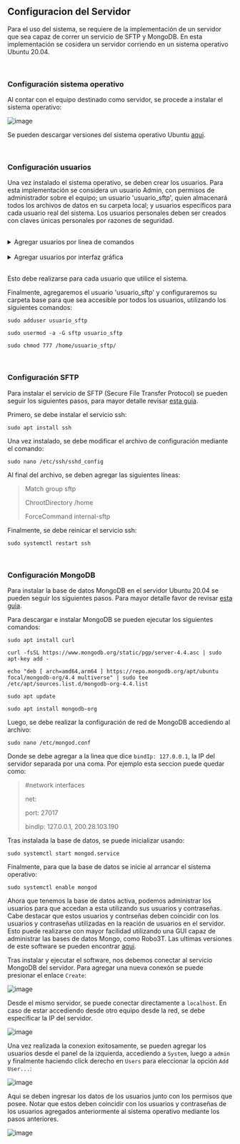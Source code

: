 ## Configuracion del Servidor

Para el uso del sistema, se requiere de la implementación de un servidor que sea capaz de correr un servicio de SFTP y MongoDB. 
En esta implementación se cosidera un servidor corriendo en un sistema operativo Ubuntu 20.04.

<br/>

### Configuración sistema operativo

Al contar con el equipo destinado como servidor, se procede a instalar el sistema operativo:

![image](https://user-images.githubusercontent.com/83187517/176061639-15ef249c-8d3d-4091-b310-304d7ff9b589.png)

Se pueden descargar versiones del sistema operativo Ubuntu [aqui](https://releases.ubuntu.com/).

<br/>

### Configuración usuarios

Una vez instalado el sistema operativo, se deben crear los usuarios. Para esta implementación se considera un usuario Admin, con permisos de administrador sobre el equipo; un usuario 'usuario_sftp', quien almacenará todos los archivos de datos en su carpeta local; y usuarios específicos para cada usuario real del sistema.
Los usuarios personales deben ser creados con claves únicas personales por razones de seguridad. 

<br/>

<details>
  <summary>Agregar usuarios por linea de comandos</summary>
  <br/>
  
> Estos usuarios se pueden agregar al servidor usando el comando:
> 
> `sudo adduser nombre_usuario`
> 
> Estos usuarios deben pertenecer al grupo 'sftp', el cual puede ser creado utilizando el comando:
> 
> `sudo groupadd sftp`
> 
> El usuario se agrega al grupo mediante:
> 
> `sudo usermod -a -G sftp nombre_usuario`
> 
</details>

<br/>

<details>
  <summary>Agregar usuarios por interfaz gráfica</summary>
  <br/>
  
> Se puede acceder a la configuración de usuarios desde el menu superior derecho:
> 
> ![Captura de pantalla de 2022-06-28 14-44-23](https://user-images.githubusercontent.com/83187517/176259692-e0cc59c4-d7a6-49a7-93c0-f58d50492a2d.png)
> 
> Luego en la barra izquierda, en la parte inferior se encuentra la configuración de usuarios. En este menu, en la esquina superior derecha se encuentra el botón para desbloquear la configuración, ingresando la clave de administrador:
> 
> ![Captura de pantalla de 2022-06-28 14-44-56](https://user-images.githubusercontent.com/83187517/176259965-51ee6e5b-699b-4c9b-b42d-8355034f4ef4.png)
> 
> ![Captura de pantalla de 2022-06-28 14-45-02](https://user-images.githubusercontent.com/83187517/176259982-26e10634-8641-481b-954d-bcb2ca1e06ad.png)
> 
> Una vez desbloqueado, se puede agregar un usuario nuevo desde la esquina superior derecha:
> 
> ![Captura de pantalla de 2022-06-28 14-45-11](https://user-images.githubusercontent.com/83187517/176260180-e8d96ff6-2ece-4ac9-814a-3e747c87564a.png)
> 
> Finalmente, se rellena el formulario con los datos del usuario a ingresar:
> 
> ![Captura de pantalla de 2022-06-28 14-46-00](https://user-images.githubusercontent.com/83187517/176260280-288a37e5-32d2-4fc1-bfae-061345eb4ffa.png)
> 

</details>

<br/>


Esto debe realizarse para cada usuario que utilice el sistema.

Finalmente, agregaremos el usuario 'usuario_sftp' y configuraremos su carpeta base para que sea accesible por todos los usuarios, utilizando los siguientes comandos:

`sudo adduser usuario_sftp`

`sudo usermod -a -G sftp usuario_sftp`

`sudo chmod 777 /home/usuario_sftp/`

<br/>

### Configuración SFTP

Para instalar el servicio de SFTP (Secure File Transfer Protocol) se pueden seguir los siguientes pasos, para mayor detalle revisar [esta guia](https://linuxhint.com/setup-sftp-server-ubuntu/).

Primero, se debe instalar el servicio ssh:

`sudo apt install ssh`

Una vez instalado, se debe modificar el archivo de configuración mediante el comando:

`sudo nano /etc/ssh/sshd_config`

Al final del archivo, se deben agregar las siguientes líneas:


> Match group sftp 
> 
> ChrootDirectory /home
> 
> ForceCommand internal-sftp  

Finalmente, se debe reinicar el servicio ssh:

`sudo systemctl restart ssh`

<br/>

### Configuración MongoDB

Para instalar la base de datos MongoDB en el servidor Ubuntu 20.04 se pueden seguir los siguientes pasos. Para mayor detalle favor de revisar [esta guia](https://www.digitalocean.com/community/tutorials/how-to-install-mongodb-on-ubuntu-20-04-es).

Para descargar e instalar MongoDB se pueden ejecutar los siguientes comandos:

`sudo apt install curl`

`curl -fsSL https://www.mongodb.org/static/pgp/server-4.4.asc | sudo apt-key add -`

`echo "deb [ arch=amd64,arm64 ] https://repo.mongodb.org/apt/ubuntu focal/mongodb-org/4.4 multiverse" | sudo tee /etc/apt/sources.list.d/mongodb-org-4.4.list`

`sudo apt update`

`sudo apt install mongodb-org`

Luego, se debe realizar la configuración de red de MongoDB accediendo al archivo:

`sudo nano /etc/mongod.conf`

Donde se debe agregar a la linea que dice `bindIp: 127.0.0.1`, la IP del servidor separada por una coma. Por ejemplo esta seccion puede quedar como:

> #network interfaces
> 
> net:
> 
>   port: 27017
>   
>   bindIp: 127.0.0.1, 200.28.103.190
>   

Tras instalada la base de datos, se puede inicializar usando:


`sudo systemctl start mongod.service`

Finalmente, para que la base de datos se inicie al arrancar el sistema operativo:

`sudo systemctl enable mongod`

Ahora que tenemos la base de datos activa, podemos administrar los usuarios para que accedan a esta utilizando sus usuarios y contraseñas. Cabe destacar que estos usuarios y contrseñas deben coincidir con los usuarios y contraseñas utilizadas en la reación de usuarios en el servidor.
Esto puede realizarse con mayor facilidad utilizando una GUI capaz de administrar las bases de datos Mongo, como Robo3T. Las ultimas versiones de este software se pueden encontrar [aqui](https://github.com/Studio3T/robomongo/releases).

Tras instalar y ejecutar el software, nos debemos conectar al servicio MongoDB del servidor. Para agregar una nueva conexón se puede presionar el enlace `Create`:

![image](https://user-images.githubusercontent.com/83187517/176067090-bc91775c-28bb-41a2-945f-85b8d5a24ceb.png)

Desde el mismo servidor, se puede conectar directamente a `localhost`. En caso de estar accediendo desde otro equipo desde la red, se debe especificar la IP del servidor.

![image](https://user-images.githubusercontent.com/83187517/176067303-f963b31c-ef81-4e54-b204-b543f44c83b7.png)

Una vez realizada la conexion exitosamente, se pueden agregar los usuarios desde el panel de la izquierda, accediendo a `System`, luego a `admin` y finalmente haciendo click derecho en `Users` para eleccionar la opción `Add User...`:

![image](https://user-images.githubusercontent.com/83187517/176068269-e6986a09-5be3-4445-8e11-923afc9bd15a.png)

Aqui se deben ingresar los datos de los usuarios junto con los permisos que posee. Notar que estos deben coincidir con los usuarios y contraseñas de los usuarios agregados anteriormente al sistema operativo mediante los pasos anteriores.

![image](https://user-images.githubusercontent.com/83187517/176068593-6cdad4ff-7d13-4206-acf6-3f890b2e9b39.png)


  
  

